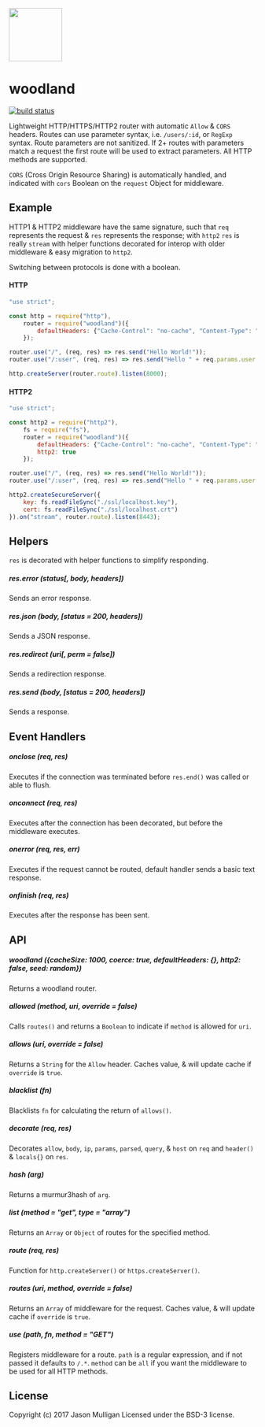 <img src="https://avoidwork.github.io/woodland/logo.svg" width="108" />

# woodland

[![build status](https://secure.travis-ci.org/avoidwork/woodland.svg)](http://travis-ci.org/avoidwork/woodland)

Lightweight HTTP/HTTPS/HTTP2 router with automatic `Allow` & `CORS` headers. Routes can use parameter syntax, i.e. `/users/:id`, or `RegExp` syntax. Route parameters are not sanitized. If 2+ routes with parameters match a request the first route will be used to extract parameters. All HTTP methods are supported.

`CORS` (Cross Origin Resource Sharing) is automatically handled, and indicated with `cors` Boolean on the `request` Object for middleware.

## Example
HTTP1 & HTTP2 middleware have the same signature, such that `req` represents the request & `res` represents the response; with `http2` `res` is really `stream` with helper functions decorated for interop with older middleware & easy migration to `http2`.

Switching between protocols is done with a boolean.

#### HTTP
```javascript
"use strict";

const http = require("http"),
	router = require("woodland")({
		defaultHeaders: {"Cache-Control": "no-cache", "Content-Type": "text/plain"}
	});

router.use("/", (req, res) => res.send("Hello World!"));
router.use("/:user", (req, res) => res.send("Hello " + req.params.user + "!"));

http.createServer(router.route).listen(8000);
```

#### HTTP2
```javascript
"use strict";

const http2 = require("http2"),
	fs = require("fs"),
	router = require("woodland")({
		defaultHeaders: {"Cache-Control": "no-cache", "Content-Type": "text/plain"},
		http2: true
	});

router.use("/", (req, res) => res.send("Hello World!"));
router.use("/:user", (req, res) => res.send("Hello " + req.params.user + "!"));

http2.createSecureServer({
	key: fs.readFileSync("./ssl/localhost.key"),
	cert: fs.readFileSync("./ssl/localhost.crt")
}).on("stream", router.route).listen(8443);

```

## Helpers
`res` is decorated with helper functions to simplify responding.

##### res.error (status[, body, headers])
Sends an error response.

##### res.json (body, [status = 200, headers])
Sends a JSON response.

##### res.redirect (uri[, perm = false])
Sends a redirection response.

##### res.send (body, [status = 200, headers])
Sends a response.

## Event Handlers
##### onclose (req, res)
Executes if the connection was terminated before `res.end()` was called or able to flush.

##### onconnect (req, res)
Executes after the connection has been decorated, but before the middleware executes.

##### onerror (req, res, err)
Executes if the request cannot be routed, default handler sends a basic text response.

##### onfinish (req, res)
Executes after the response has been sent.

## API
##### woodland ({cacheSize: 1000, coerce: true, defaultHeaders: {}, http2: false, seed: random})
Returns a woodland router.

##### allowed (method, uri, override = false)
Calls `routes()` and returns a `Boolean` to indicate if `method` is allowed for `uri`.

##### allows (uri, override = false)
Returns a `String` for the `Allow` header. Caches value, & will update cache if `override` is `true`.

##### blacklist (fn)
Blacklists `fn` for calculating the return of `allows()`.

##### decorate (req, res)
Decorates `allow`, `body`, `ip`, `params`, `parsed`, `query`, & `host` on `req` and `header()` & `locals{}` on `res`.

##### hash (arg)
Returns a murmur3hash of `arg`.

##### list (method = "get", type = "array")
Returns an `Array` or `Object` of routes for the specified method.

##### route (req, res)
Function for `http.createServer()` or `https.createServer()`.

##### routes (uri, method, override = false)
Returns an `Array` of middleware for the request. Caches value, & will update cache if `override` is `true`.

##### use (path, fn, method = "GET")
Registers middleware for a route. `path` is a regular expression, and if not passed it defaults to `/.*`. `method` can be `all` if you want the middleware to be used for all HTTP methods.

## License
Copyright (c) 2017 Jason Mulligan
Licensed under the BSD-3 license.
